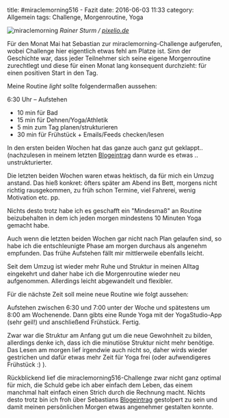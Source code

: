 title: #miraclemorning516 - Fazit
date: 2016-06-03 11:33
category: Allgemein
tags: Challenge, Morgenroutine, Yoga

![miraclemorning]({attach}miraclemorning_20160501.jpg)
*Rainer Sturm / [pixelio.de](http://www.pixelio.de)*

Für den Monat Mai hat Sebastian zur miraclemorning-Challenge aufgerufen, wobei Challenge hier eigentlich etwas fehl am Platze ist. Sinn der Geschichte war, dass jeder Teilnehmer sich seine eigene Morgenroutine zurechtlegt und diese für einen Monat lang konsequent durchzieht: für einen positiven Start in den Tag.

Meine Routine *light* sollte folgendermaßen aussehen:

6:30 Uhr – Aufstehen
* 10 min für Bad
* 15 min für Dehnen/Yoga/Athletik
* 5 min zum Tag planen/strukturieren
* 30 min für Frühstück + Emails/Feeds checken/lesen

In den ersten beiden Wochen hat das ganze auch ganz gut geklappt.. (nachzulesen in meinem letzten [Blogeintrag](http://www.velovivre.de/2016/05/miraclemorning516-halbzeitanalyse) dann wurde es etwas .. unstrukturierter.

Die letzten beiden Wochen waren etwas hektisch, da für mich ein Umzug anstand. Das hieß konkret: öfters später am Abend ins Bett, morgens nicht richtig rausgekommen, zu früh schon Termine, viel Fahrerei, wenig Motivation etc. pp.

Nichts desto trotz habe ich es geschafft ein "Mindesmaß" an Routine beizubehalten in dem ich jeden morgen mindestens 10 Minuten Yoga gemacht habe.

Auch wenn die letzten beiden Wochen gar nicht nach Plan gelaufen sind, so habe ich die entschleunigte Phase am morgen durchaus als angenehm empfunden. Das frühe Aufstehen fällt mir mittlerweile ebenfalls leicht.

Seit dem Umzug ist wieder mehr Ruhe und Struktur in meinen Alltag eingekehrt und daher habe ich die Morgenroutine wieder neu aufgenommen. Allerdings leicht abgewandelt und flexibler.

Für die nächste Zeit soll meine neue Routine wie folgt aussehen:

Aufstehen zwischen 6:30 und 7:00 unter der Woche und spätestens um 8:00 am Wochenende. Dann gibts eine Runde Yoga mit der YogaStudio-App (sehr geil!) und anschließend Frühstück. Fertig.

Zwar war die Struktur am Anfang gut um die neue Gewohnheit zu bilden, allerdings denke ich, dass ich die minutiöse Struktur nicht mehr benötige. Das Lesen am morgen lief irgendwie auch nicht so, daher wirds wieder gestrichen und dafür etwas mehr Zeit für Yoga frei (oder aufwendigeres Frühstück :) ).

Rückblickend lief die miraclemorning516-Challenge zwar nicht ganz optimal für mich, die Schuld gebe ich aber einfach dem Leben, das einem manchmal halt einfach einen Strich durch die Rechnung macht. Nichts desto trotz bin ich froh über Sebastians [Blogeintrag](http://www.sebastianrennt.de/2016/04/26/meine-morgenroutine/) gestolpert zu sein und damit meinen persönlichen Morgen etwas angenehmer gestalten konnte.